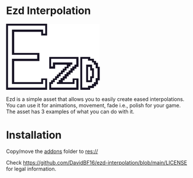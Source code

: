 # Ezd Interpolation

![Alt text](https://github.com/DavidBF16/ezd-interpolation/blob/main/ezd-logo.png?raw=true)

Ezd is a simple asset that allows you to easily create eased interpolations. You can use it for animations, movement, fade i.e., polish for your game.
The asset has 3 examples of what you can do with it.

# Installation
Copy/move the [addons](https://github.com/DavidBF16/ezd-interpolation/tree/main/addons) folder to [res://](https://docs.godotengine.org/en/stable/getting_started/step_by_step/filesystem.html#resource-path)
 
 Check https://github.com/DavidBF16/ezd-interpolation/blob/main/LICENSE for legal information.

